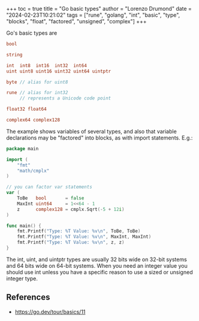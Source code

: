 +++
toc = true
title = "Go basic types"
author = "Lorenzo Drumond"
date = "2024-02-23T10:21:02"
tags = ["rune",  "golang",  "int",  "basic",  "type",  "blocks",  "float",  "factored",  "unsigned",  "complex"]
+++


Go's basic types are

```go
bool

string

int  int8  int16  int32  int64
uint uint8 uint16 uint32 uint64 uintptr

byte // alias for uint8

rune // alias for int32
     // represents a Unicode code point

float32 float64

complex64 complex128
```

The example shows variables of several types, and also that variable declarations may be "factored" into blocks, as with import statements.
E.g.:
```go
package main

import (
	"fmt"
	"math/cmplx"
)

// you can factor var statements
var (
	ToBe   bool       = false
	MaxInt uint64     = 1<<64 - 1
	z      complex128 = cmplx.Sqrt(-5 + 12i)
)

func main() {
	fmt.Printf("Type: %T Value: %v\n", ToBe, ToBe)
	fmt.Printf("Type: %T Value: %v\n", MaxInt, MaxInt)
	fmt.Printf("Type: %T Value: %v\n", z, z)
}
```

The int, uint, and uintptr types are usually 32 bits wide on 32-bit systems and 64 bits wide on 64-bit systems. When you need an integer value you should use int unless you have a specific reason to use a sized or unsigned integer type.

## References
- https://go.dev/tour/basics/11

